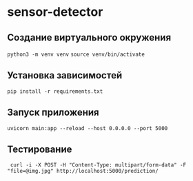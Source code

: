 # sensor-detector

## Создание виртуального окружения
`python3 -m venv venv`
`source venv/bin/activate`

## Установка зависимостей
`pip install -r requirements.txt`

## Запуск приложения
`uvicorn main:app --reload --host 0.0.0.0 --port 5000`

## Тестирование
` curl -i -X POST -H "Content-Type: multipart/form-data" -F "file=@img.jpg" http://localhost:5000/prediction/`
